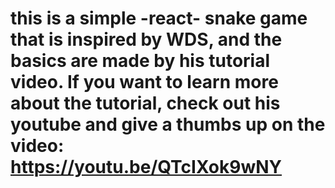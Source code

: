 # this is a simple -react- snake game that is inspired by WDS, and the basics are made by his tutorial video. If you want to learn more about the tutorial, check out his youtube and give a thumbs up on the video: https://youtu.be/QTcIXok9wNY

